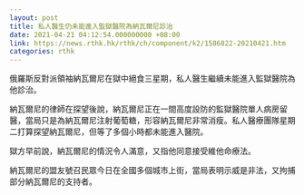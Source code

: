 ```yaml
---
layout: post
title: 私人醫生仍未能進入監獄醫院為納瓦爾尼診治
date: 2021-04-21 04:12:54.000000000 +08:00
link: https://news.rthk.hk/rthk/ch/component/k2/1586822-20210421.htm
categories: rthk
---
```


俄羅斯反對派領袖納瓦爾尼在獄中絕食三星期，私人醫生繼續未能進入監獄醫院為他診治。

納瓦爾尼的律師在探望後說，納瓦爾尼正在一間高度設防的監獄醫院單人病房留醫，當局只是為納瓦爾尼注射葡萄糖，形容納瓦爾尼非常消瘦。私人醫療團隊星期二打算探望納瓦爾尼，但等了多個小時都未能進入醫院。

獄方早前說，納瓦爾尼的情況令人滿意，又指他同意接受維他命療法。

納瓦爾尼的盟友號召民眾今日在全國多個城市上街，當局表明示威是非法，又拘捕部分納瓦爾尼的支持者。
